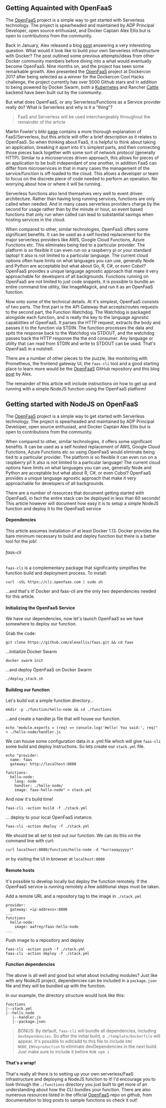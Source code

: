 ## Getting Aquainted with OpenFaaS

The [OpenFaaS](https://github.com/alexellis/faas) project is a simple
way to get started with Serverless technology. The project is spearheaded
and maintained by ADP Principal Developer, open source enthusiast,
and Docker Captain Alex Ellis but is open to contributions from the community.

Back in January, Alex released a blog
[post](https://blog.alexellis.io/functions-as-a-service/) answering a
very interesting question. What would it look like to build your own
Serverless infrastructure with Docker? The post outlined some previous
attempts/ideas from other Docker community members before diving into a
what would eventually become OpenFaaS. Nine months on, and the project
has seen some remarkable growth. Alex presented the
[OpenFaaS](https://github.com/alexellis/faas) project at Dockercon 2017
after being selected as a winner for the Dockercon Cool Hacks challenge,
the project currently has over 5000 Github stars and in addition to
being powered by Docker Swarm, both a
[Kubernetes](https://github.com/alexellis/faas-netes) and Rancher
[Cattle](https://github.com/kenfdev/faas-rancher) backend have been built
out by the community.

But what does OpenFaaS, or any Serverless/Functions as a Service provider
really do? What is Serverless and why is it a "thing"?

> FaaS and Serverless will be used interchangeably throughout the
> remainder of the article

Martin Fowler's bliki [page](https://martinfowler.com/articles/serverless.html)
contains a more thorough explanation of FaaS/Serverless, but this article will offer a brief
description as it relates to OpenFaaS. So when thinking about FaaS, it is helpful to think
about taking an application, breaking it apart into it's simplest parts,
and then connecting those pieces back together with some sort of
network protocol (generally HTTP). Similar to a microservices driven
approach, this allows for pieces of an application to be built
independant of one another, in addition FaaS can differ from
microservices in that in many cases the management of the
service/function is off-loaded to the cloud. This allows a developer or team
to focus on the discrete piece of code needed to perform an
operation. No worrying about how or where it will be running.

Serverless functions also lend themselves very well to event driven architecture.
Rather than having long running services, functions are only called when needed. And in
many cases serverless providers charge by the second for usage rather
than by the minute or hour, so event based functions that only run when
called can lead to substantial savings when hosting services in the
cloud.

When compared to other, similar technologies, OpenFaaS offers some significant
benefits. It can be used as a self hosted replacement for the major serverless providers like
AWS, Google Cloud Functions, Azure Functions etc. This eliminates being
tied to a particular provider. The platform is so flexible it can even
run on a raspberry pi or your standard laptop! It also is not limited to a particular language.
The current cloud options often have limits on what languages you can use,
generally Node and Python are acceptable but what about Go, R, C#, or even
Cobol? OpenFaaS provides a unique language agnostic approach that make
it very approachable for developers of all backgrounds. Functions
running on OpenFaaS are not limited to just code snippets, it is possible
to bundle an entire command line utility, like ImageMagick, and run it
as an OpenFaaS function.

Now onto some of the technical details. At it's simplest, OpenFaaS consists of two
parts. The first part is the API Gateway that accepts/routes requests to the second part,
the Function Watchdog. The Watchdog is packaged alongside each function, and
is really the key to the language agnostic capabilities of OpenFaaS. It
parses the HTTP request, extracts the body and passes it to the function
via STDIN. The function processes the data and spits the response back
to the Watchdog via STDOUT, and the watchdog passes back the HTTP
response the the end consumer. Any language or utility that can read
from STDIN and write to STDOUT can be used. That's OpenFaaS in a nutshell.

There are a number of other pieces to the puzzle, like monitoring with
Prometheus, the frontend gateway UI, the `faas-cli` tool and a good
starting place to learn more would be the
[OpenFaaS](https://github.com/alexellis/faas) GitHub repository
and this blog
[post](https://blog.alexellis.io/introducing-functions-as-a-service/) by Alex.

The remainder of this article will include instructions on how to get up
and running with a simple NodeJS function using the OpenFaaS platform!

## Getting started with NodeJS on OpenFaaS

The [OpenFaaS](https://github.com/alexellis/faas) project is a simple way to get started with Serverless
technology. The project is spearheaded and maintained by ADP Principal Developer, open source enthusiast, and Docker Captain Alex Ellis but is open to contributions from the community.

When compared to other, similar technologies, it offers some significant
benefits. It can be used as a self hosted replacement of AWS, Google Cloud
Functions, Azure Functions etc so using OpenFaaS would eliminate being
tied to a particular provider. The platform is so flexible it can even
run on a raspberry pi! It also is not limited to a particular language!
The current cloud options have limits on what languages you can use,
generally Node and Python are acceptable but what about R, C#, or even
Cobol? OpenFaaS provides a unique language agnostic approach that make
it very approachable for developers of all backgrounds.

There are a number of resources that document getting started with
OpenFaaS, in fact the entire stack can be deployed in less than 60
seconds! This article however will document how easy it is to setup a
simple NodeJS function and deploy it to the OpenFaaS service

#### Dependencies

This article assumes installation of at least Docker 1.13. Docker
provides the bare minimum necessary to build and deploy function but
there is a better tool for the job!

###### faas-cli

`faas-cli` is a complementary package that significantly simplifies the
function build and deployment process. To install:
```
curl -sSL https://cli.openfaas.com | sudo sh
```

...and that's it! Docker and faas-cli are the only two
dependencies needed for this article.

#### Initializing the OpenFaaS Service

We have our dependencies, now let's launch OpenFaaS so we have
somewhere to deploy our function.

Grab the code:
```
git clone https://github.com/alexellis/faas.git && cd faas
```

...initialize Docker Swarm
```
docker swarm init
```

...and deploy OpenFaaS on Docker Swarm
```
./deploy_stack.sh
```

#### Building our function

Let's build out a simple function directory...
```
mkdir -p ./function/hello-node && cd ./functions
```

...and create a handler.js file that will house our function.
```
echo "module.exports = (req) => console.log('Hello! You said:', req)" > ./hello-node/handler.js
```

We can house some configuration data in a .yml file which will give
`faas-cli` some build and deploy instructions. So lets create our
`stack.yml` file.
```
echo "provider:
  name: faas
  gateway: http://localhost:8080

functions:
  hello-node:
    lang: node
    handler: ./hello-node/
    image: faas-hello-node" > stack.yml
```

And now it's build time!
```
faas-cli -action build -f ./stack.yml
```

... deploy to your local OpenFaaS instance.
```
faas-cli -action deploy -f ./stack.yml
```

We should be all set to test out our function. We can do this on the
command line with curl:
```
curl localhost:8080/function/hello-node -d "hurraaayyyyy!"
```

or by visiting the UI in browser at `localhost:8080`

#### Remote hosts

It's possible to develop locally but deploy the function remotely. If
the OpenFaaS service is running remotely a few additional steps must be
taken.

Add a remote URL and a repository tag to the image in `./stack.yml`
```
provider:
  gateway: <ip-address>:8080
...
functions
  hello-node:
    image: aafrey/faas-hello-node
...
```

Push image to a repository and deploy
```
faas-cli -action push -f ./stack.yml
faas-cli -action deploy -f ./stack.yml
```

#### Function dependencies

The above is all well and good but what about including modules? Just
like with any NodeJS project, dependencies can be included in a
`package.json` file and they will be bundled up with the function.

In our example, the directory structure would look like this:
```
functions
|--stack.yml
|--hello_node
   |--handler.js
   |--package.json
```
> BONUS: By default, `faas-cli` will bundle all dependencies, including `devDependencies`. So after the initial build, a `./template/Dockerfile` will appear. It's possible to edit/add to this file to include `ENV NODE_ENV=production` to eliminate devDependencies in the next build. Just make sure to include it before `RUN npm i`

#### That's a wrap!

That's really all there is to setting up your own serverless/FaaS
infrastructure and deploying a NodeJS function to it! I'd encourage
you to look through the `./functions` directory you just built to
get more of an understanding about how the CLI bundles your function.
There are also numerous resources listed in the official
[OpenFaaS](https://github.com/alexellis.com/faas)
repo on github, from documentation to blog posts to sample functions
so check it out!


